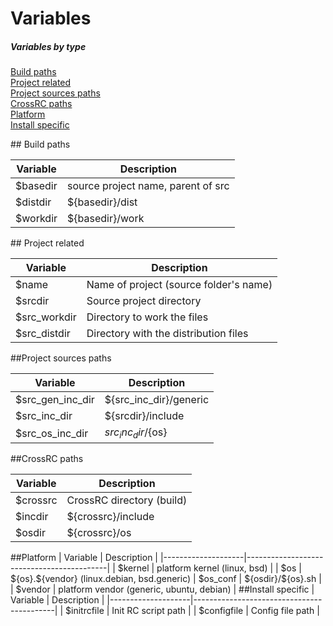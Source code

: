 Variables
=========

##### Variables by type
[Build paths](#buildpaths)  
[Project related](#project)  
[Project sources paths](#src)  
[CrossRC paths](#crossrc)  
[Platform](#os)  
[Install specific](#install)  

<a name="buildpaths"/>
## Build paths

| Variable           | Description                               |
|--------------------|-------------------------------------------|
| $basedir           | source project name, parent of src        |
| $distdir           | ${basedir}/dist                           |
| $workdir           | ${basedir}/work                           |    

<a name="project"/>
## Project related
 
| Variable           | Description                               |
|--------------------|-------------------------------------------|
| $name              | Name of project (source folder's name)    |
| $srcdir            | Source project directory                  |
| $src_workdir       | Directory to work the files               |
| $src_distdir       | Directory with the distribution files     |

<a name="src" />
##Project sources paths

| Variable           | Description                               |
|--------------------|-------------------------------------------|
| $src_gen_inc_dir   | ${src_inc_dir}/generic                    |
| $src_inc_dir       | ${srcdir}/include                         |
| $src_os_inc_dir    | ${src_inc_dir}/${os}                      |

<a name="crossrc" />
##CrossRC paths

| Variable           | Description                               |
|--------------------|-------------------------------------------|
| $crossrc           | CrossRC directory (build)                 |
| $incdir            | ${crossrc}/include                        |
| $osdir             | ${crossrc}/os                             |

<a name="os"/>
##Platform
| Variable           | Description                               |
|--------------------|-------------------------------------------|
| $kernel            | platform kernel (linux, bsd)              |
| $os                | ${os}.${vendor} (linux.debian, bsd.generic)
| $os_conf           | ${osdir}/${os}.sh                         |
| $vendor            | platform vendor (generic, ubuntu, debian) |


<a name="install"/>
##Install specific
| Variable           | Description                               |
|--------------------|-------------------------------------------|
| $initrcfile        | Init RC script path                       |
| $configfile        | Config file path                          |
